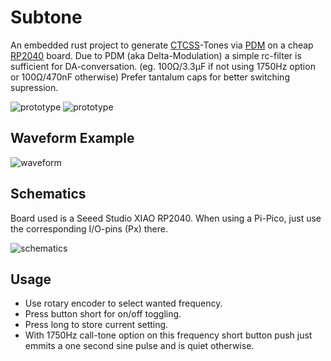 Subtone
=======

An embedded rust project to generate
[CTCSS](https://en.wikipedia.org/wiki/Continuous_Tone-Coded_Squelch_System)-Tones
via [PDM](https://en.wikipedia.org/wiki/Pulse-density_modulation) on a cheap
[RP2040](https://en.wikipedia.org/wiki/RP2040) board.
Due to PDM (aka Delta-Modulation) a simple rc-filter is sufficient for
DA-conversation.
(eg. 100Ω/3.3µF if not using 1750Hz option or 100Ω/470nF otherwise)
Prefer tantalum caps for better switching supression.

![prototype](Prototype.jpg "Prototype attached to 23cm tranciever")
![prototype](Prototype_2.jpg "First prototype PCB (needs a bodge)")

Waveform Example
----------------

![waveform](Oscilloscope.png "Waveform example on oscilloscope")

Schematics
----------

Board used is a Seeed Studio XIAO RP2040. When using a Pi-Pico, just use the
corresponding I/O-pins (Px) there.

![schematics](Screenshot.png "XIAO RP2040 Schematics")

Usage
-----

* Use rotary encoder to select wanted frequency.
* Press button short for on/off toggling.
* Press long to store current setting.
* With 1750Hz call-tone option on this frequency short button push just emmits
  a one second sine pulse and is quiet otherwise.